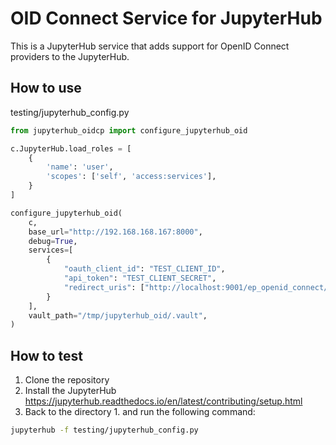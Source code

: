 # OID Connect Service for JupyterHub

This is a JupyterHub service that adds support for OpenID Connect providers to the JupyterHub.


## How to use

testing/jupyterhub_config.py

```python
from jupyterhub_oidcp import configure_jupyterhub_oid

c.JupyterHub.load_roles = [
    {
        'name': 'user',
        'scopes': ['self', 'access:services'],
    }
]

configure_jupyterhub_oid(
    c,
    base_url="http://192.168.168.167:8000",
    debug=True,
    services=[
        {
            "oauth_client_id": "TEST_CLIENT_ID",
            "api_token": "TEST_CLIENT_SECRET",
            "redirect_uris": ["http://localhost:9001/ep_openid_connect/callback"],
        }
    ],
    vault_path="/tmp/jupyterhub_oid/.vault",
)
```

## How to test

1. Clone the repository
2. Install the JupyterHub https://jupyterhub.readthedocs.io/en/latest/contributing/setup.html
3. Back to the directory 1. and run the following command:

```bash
jupyterhub -f testing/jupyterhub_config.py
```
